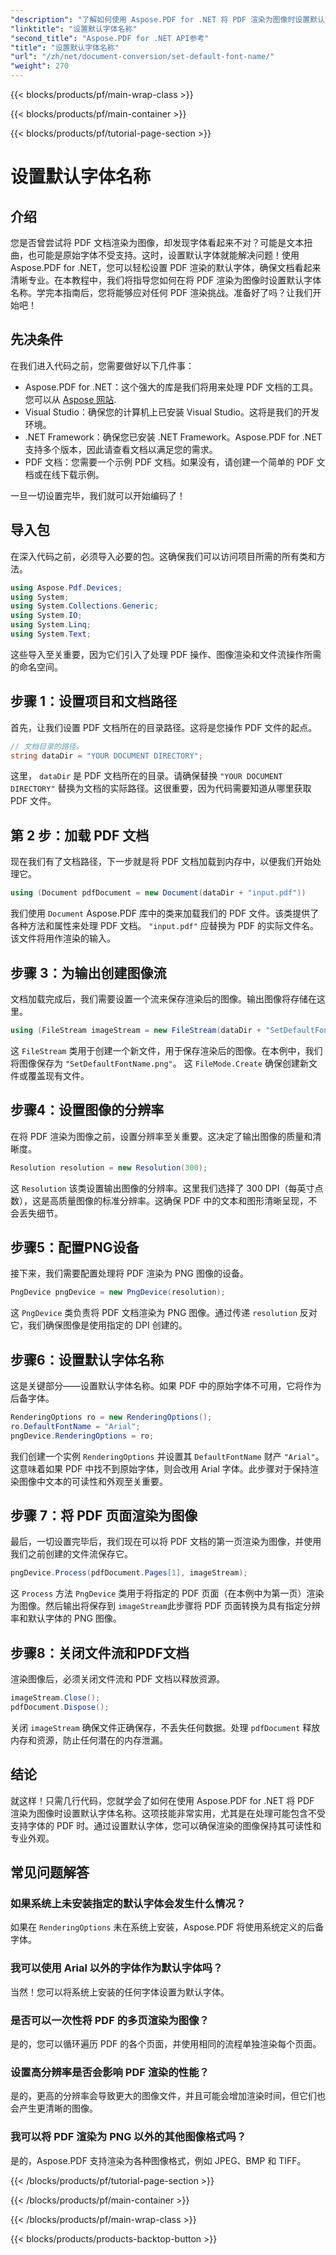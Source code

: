 ```yaml
---
"description": "了解如何使用 Aspose.PDF for .NET 将 PDF 渲染为图像时设置默认字体名称。本指南涵盖先决条件、分步说明和常见问题解答。"
"linktitle": "设置默认字体名称"
"second_title": "Aspose.PDF for .NET API参考"
"title": "设置默认字体名称"
"url": "/zh/net/document-conversion/set-default-font-name/"
"weight": 270
---
```


{{< blocks/products/pf/main-wrap-class >}}

{{< blocks/products/pf/main-container >}}

{{< blocks/products/pf/tutorial-page-section >}}

# 设置默认字体名称

## 介绍

您是否曾尝试将 PDF 文档渲染为图像，却发现字体看起来不对？可能是文本扭曲，也可能是原始字体不受支持。这时，设置默认字体就能解决问题！使用 Aspose.PDF for .NET，您可以轻松设置 PDF 渲染的默认字体，确保文档看起来清晰专业。在本教程中，我们将指导您如何在将 PDF 渲染为图像时设置默认字体名称。学完本指南后，您将能够应对任何 PDF 渲染挑战。准备好了吗？让我们开始吧！

## 先决条件

在我们进入代码之前，您需要做好以下几件事：

- Aspose.PDF for .NET：这个强大的库是我们将用来处理 PDF 文档的工具。您可以从 [Aspose 网站](https://releases。aspose.com/pdf/net/).
- Visual Studio：确保您的计算机上已安装 Visual Studio。这将是我们的开发环境。
- .NET Framework：确保您已安装 .NET Framework。Aspose.PDF for .NET 支持多个版本，因此请查看文档以满足您的需求。
- PDF 文档：您需要一个示例 PDF 文档。如果没有，请创建一个简单的 PDF 文档或在线下载示例。

一旦一切设置完毕，我们就可以开始编码了！

## 导入包

在深入代码之前，必须导入必要的包。这确保我们可以访问项目所需的所有类和方法。

```csharp
using Aspose.Pdf.Devices;
using System;
using System.Collections.Generic;
using System.IO;
using System.Linq;
using System.Text;
```

这些导入至关重要，因为它们引入了处理 PDF 操作、图像渲染和文件流操作所需的命名空间。

## 步骤 1：设置项目和文档路径

首先，让我们设置 PDF 文档所在的目录路径。这将是您操作 PDF 文件的起点。

```csharp
// 文档目录的路径。
string dataDir = "YOUR DOCUMENT DIRECTORY";
```
这里， `dataDir` 是 PDF 文档所在的目录。请确保替换 `"YOUR DOCUMENT DIRECTORY"` 替换为文档的实际路径。这很重要，因为代码需要知道从哪里获取 PDF 文件。

## 第 2 步：加载 PDF 文档

现在我们有了文档路径，下一步就是将 PDF 文档加载到内存中，以便我们开始处理它。

```csharp
using (Document pdfDocument = new Document(dataDir + "input.pdf"))
```
我们使用 `Document` Aspose.PDF 库中的类来加载我们的 PDF 文件。该类提供了各种方法和属性来处理 PDF 文档。 `"input.pdf"` 应替换为 PDF 的实际文件名。该文件将用作渲染的输入。

## 步骤 3：为输出创建图像流

文档加载完成后，我们需要设置一个流来保存渲染后的图像。输出图像将存储在这里。

```csharp
using (FileStream imageStream = new FileStream(dataDir + "SetDefaultFontName.png", FileMode.Create))
```
这 `FileStream` 类用于创建一个新文件，用于保存渲染后的图像。在本例中，我们将图像保存为 `"SetDefaultFontName.png"`。 这 `FileMode.Create` 确保创建新文件或覆盖现有文件。

## 步骤4：设置图像的分辨率

在将 PDF 渲染为图像之前，设置分辨率至关重要。这决定了输出图像的质量和清晰度。

```csharp
Resolution resolution = new Resolution(300);
```
这 `Resolution` 该类设置输出图像的分辨率。这里我们选择了 300 DPI（每英寸点数），这是高质量图像的标准分辨率。这确保 PDF 中的文本和图形清晰呈现，不会丢失细节。

## 步骤5：配置PNG设备

接下来，我们需要配置处理将 PDF 渲染为 PNG 图像的设备。

```csharp
PngDevice pngDevice = new PngDevice(resolution);
```
这 `PngDevice` 类负责将 PDF 文档渲染为 PNG 图像。通过传递 `resolution` 反对它，我们确保图像是使用指定的 DPI 创建的。

## 步骤6：设置默认字体名称

这是关键部分——设置默认字体名称。如果 PDF 中的原始字体不可用，它将作为后备字体。

```csharp
RenderingOptions ro = new RenderingOptions();
ro.DefaultFontName = "Arial";
pngDevice.RenderingOptions = ro;
```
我们创建一个实例 `RenderingOptions` 并设置其 `DefaultFontName` 财产 `"Arial"`。这意味着如果 PDF 中找不到原始字体，则会改用 Arial 字体。此步骤对于保持渲染图像中文本的可读性和外观至关重要。

## 步骤 7：将 PDF 页面渲染为图像

最后，一切设置完毕后，我们现在可以将 PDF 文档的第一页渲染为图像，并使用我们之前创建的文件流保存它。

```csharp
pngDevice.Process(pdfDocument.Pages[1], imageStream);
```
这 `Process` 方法 `PngDevice` 类用于将指定的 PDF 页面（在本例中为第一页）渲染为图像。然后输出将保存到 `imageStream`此步骤将 PDF 页面转换为具有指定分辨率和默认字体的 PNG 图像。

## 步骤8：关闭文件流和PDF文档

渲染图像后，必须关闭文件流和 PDF 文档以释放资源。

```csharp
imageStream.Close();
pdfDocument.Dispose();
```
关闭 `imageStream` 确保文件正确保存，不丢失任何数据。处理 `pdfDocument` 释放内存和资源，防止任何潜在的内存泄漏。

## 结论

就这样！只需几行代码，您就学会了如何在使用 Aspose.PDF for .NET 将 PDF 渲染为图像时设置默认字体名称。这项技能非常实用，尤其是在处理可能包含不受支持字体的 PDF 时。通过设置默认字体，您可以确保渲染的图像保持其可读性和专业外观。

## 常见问题解答

### 如果系统上未安装指定的默认字体会发生什么情况？
如果在 `RenderingOptions` 未在系统上安装，Aspose.PDF 将使用系统定义的后备字体。

### 我可以使用 Arial 以外的字体作为默认字体吗？
当然！您可以将系统上安装的任何字体设置为默认字体。

### 是否可以一次性将 PDF 的多页渲染为图像？
是的，您可以循环遍历 PDF 的各个页面，并使用相同的流程单独渲染每个页面。

### 设置高分辨率是否会影响 PDF 渲染的性能？
是的，更高的分辨率会导致更大的图像文件，并且可能会增加渲染时间，但它们也会产生更清晰的图像。

### 我可以将 PDF 渲染为 PNG 以外的其他图像格式吗？
是的，Aspose.PDF 支持渲染为各种图像格式，例如 JPEG、BMP 和 TIFF。

{{< /blocks/products/pf/tutorial-page-section >}}

{{< /blocks/products/pf/main-container >}}

{{< /blocks/products/pf/main-wrap-class >}}

{{< blocks/products/products-backtop-button >}}